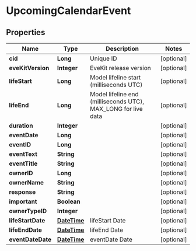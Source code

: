 
# UpcomingCalendarEvent

## Properties
Name | Type | Description | Notes
------------ | ------------- | ------------- | -------------
**cid** | **Long** | Unique ID |  [optional]
**eveKitVersion** | **Integer** | EveKit release version |  [optional]
**lifeStart** | **Long** | Model lifeline start (milliseconds UTC) |  [optional]
**lifeEnd** | **Long** | Model lifeline end (milliseconds UTC), MAX_LONG for live data |  [optional]
**duration** | **Integer** |  |  [optional]
**eventDate** | **Long** |  |  [optional]
**eventID** | **Long** |  |  [optional]
**eventText** | **String** |  |  [optional]
**eventTitle** | **String** |  |  [optional]
**ownerID** | **Long** |  |  [optional]
**ownerName** | **String** |  |  [optional]
**response** | **String** |  |  [optional]
**important** | **Boolean** |  |  [optional]
**ownerTypeID** | **Integer** |  |  [optional]
**lifeStartDate** | [**DateTime**](DateTime.md) | lifeStart Date |  [optional]
**lifeEndDate** | [**DateTime**](DateTime.md) | lifeEnd Date |  [optional]
**eventDateDate** | [**DateTime**](DateTime.md) | eventDate Date |  [optional]



